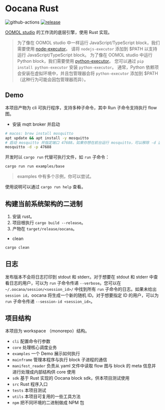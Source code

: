 # Oocana Rust

![github-actions](https://github.com/oomol/oocana-rust/actions/workflows/build-and-test.yml/badge.svg?branch=main) [![release](https://img.shields.io/github/v/release/oomol/oocana-rust)](https://github.com/oomol/oocana-rust/releases)


[OOMOL studio](https://oomol.com) 的工作流的底层引擎，使用 Rust 实现。

> 为了像在 OOMOL studio 中一样运行 JavaScript/TypeScript block，我们需要使用 [node-executor](https://github.com/oomol/oocana-node)。 请将 `nodejs-executor` 添加到 $PATH 以支持运行 JavaScript/TypeScript block。
> 为了像在 OOMOL studio 中运行 Python block，我们需要使用 [python-executor](https://github.com/oomol/oocana-python)。 您可以通过 `pip install python-executor` 安装 `python-executor`。 通常，Python 依赖项会安装在虚拟环境中，并且包管理器会将 `python-executor` 添加到 $PATH（这种行为可能会因包管理器而异）。

## Demo

本项目产物为 cli 可执行程序，支持多种子命令，其中 Run 子命令支持执行 flow 图。

* 安装 mqtt broker 并启动

```bash
# macos: brew install mosquitto
apt update && apt install -y mosquitto 
# 启动 mosquitto 并指定端口 47688。如果你想在前台运行 mosquitto，可以移除 -d 选项。
mosquitto -d -p 47688
```

开发时以 `cargo run` 代替可执行文件，如 `run` 子命令：

```bash
cargo run run examples/base
```

> examples 中有多个示例，你可以尝试。

使用说明可以通过 `cargo run help` 查看。

## 构建当前系统架构的二进制

1. 安装 rust。
1. 项目根执行 `cargo build --release`。
1. 产物在 `target/release/oocana`。

* clean

```bash
cargo clean
```

## 日志

发布版本不会将日志打印到 stdout 和 stderr。对于想要在 stdout 和 stderr 中查看日志的用户，可以为 `run` 子命令传递 `--verbose`。您可以在 `~/.oocana/session/<session_id>/` 中找到所有 `run` 子命令的日志。如果未给出`session id`，oocana 将生成一个新的随机 ID。对于想要指定 ID 的用户，可以为 `run` 子命令传递 `--session-id <session_id>`。

## 项目结构

本项目为 workspace （monorepo）结构。

- `cli`
  配置命令行参数
- `core`
  处理核心调度业务
- `examples`
  一个 Demo 展示如何执行
- `mainframe`
  管理本程序与执行 block 子进程的通信
- `manifest_reader`
  负责从 yaml 文件中读取 flow 图与 block 的 meta 信息并进行处理成内部结构供 core 使用
- `sdk`
  基于 Rust 实现的 Oocana block sdk，供本项目测试使用
- `src`
  Rust 程序入口
- `tests`
  本项目测试
- `utils`
  本项目可复用的一些工具方法
- `npm`
  把不同环境的二进制做成 NPM 包